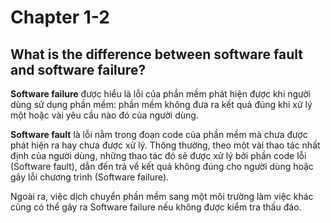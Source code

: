 # Chapter 1-2
## What is the difference between software fault and software failure?

**Software failure** được hiểu là lỗi của phần mềm phát hiện được khi người dùng sử dụng phần mềm: phần mềm không đưa ra kết quả đúng khi xử lý một hoặc vài yêu cầu nào đó của người dùng.

**Software fault** là lỗi nằm trong đoạn code của phần mềm mà chưa được phát hiện ra hay chưa được xử lý.
Thông thường, theo một vài thao tác nhất định của người dùng, những thao tác đó sẽ được xử lý bởi phần code lỗi (Software fault), dẫn đến trả về kết quả không đúng cho người dùng hoặc gây lỗi chương trình (Software failure).

Ngoài ra, việc dịch chuyển phần mềm sang một môi trường làm việc khác cũng có thể gây ra Software failure nếu không được kiểm tra thấu đáo.